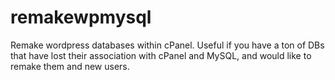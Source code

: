 # remakewpmysql
Remake wordpress databases within cPanel. Useful if you have a ton of DBs that have lost their association with cPanel and MySQL, and would like to remake them and new users.
